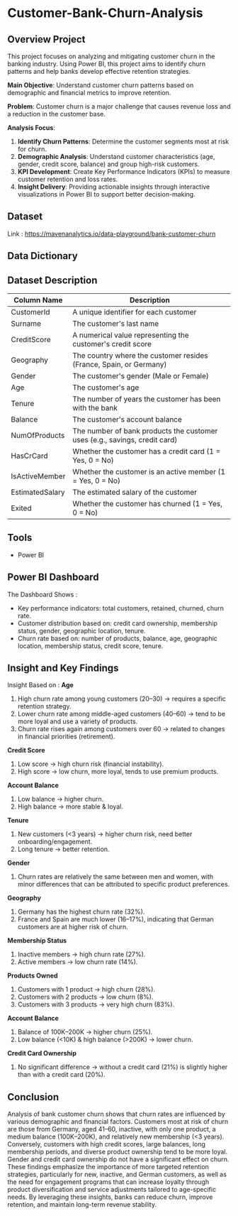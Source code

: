 # Customer-Bank-Churn-Analysis
## Overview Project
This project focuses on analyzing and mitigating customer churn in the banking industry. Using Power BI, this project aims to identify churn patterns and help banks develop effective retention strategies.

**Main Objective**: Understand customer churn patterns based on demographic and financial metrics to improve retention.

**Problem**: Customer churn is a major challenge that causes revenue loss and a reduction in the customer base.

**Analysis Focus**:
1. **Identify Churn Patterns**: Determine the customer segments most at risk for churn.
2. **Demographic Analysis**: Understand customer characteristics (age, gender, credit score, balance) and group high-risk customers.
3. **KPI Development**: Create Key Performance Indicators (KPIs) to measure customer retention and loss rates.
4. **Insight Delivery**: Providing actionable insights through interactive visualizations in Power BI to support better decision-making.


## Dataset
Link : https://mavenanalytics.io/data-playground/bank-customer-churn

## Data Dictionary
## Dataset Description

| Column Name      | Description                                                                 |
|------------------|-----------------------------------------------------------------------------|
| CustomerId       | A unique identifier for each customer                                       |
| Surname          | The customer's last name                                                    |
| CreditScore      | A numerical value representing the customer's credit score                  |
| Geography        | The country where the customer resides (France, Spain, or Germany)          |
| Gender           | The customer's gender (Male or Female)                                      |
| Age              | The customer's age                                                          |
| Tenure           | The number of years the customer has been with the bank                     |
| Balance          | The customer's account balance                                              |
| NumOfProducts    | The number of bank products the customer uses (e.g., savings, credit card)  |
| HasCrCard        | Whether the customer has a credit card (1 = Yes, 0 = No)                    |
| IsActiveMember   | Whether the customer is an active member (1 = Yes, 0 = No)                  |
| EstimatedSalary  | The estimated salary of the customer                                        |
| Exited           | Whether the customer has churned (1 = Yes, 0 = No)                          |




## Tools
- Power BI

## Power BI Dashboard
The Dashboard Shows : 
- Key performance indicators: total customers, retained, churned, churn rate.
- Customer distribution based on: credit card ownership, membership status, gender, geographic location, tenure.
- Churn rate based on: number of products, balance, age, geographic location, membership status, credit score, tenure.

## Insight and Key Findings
Insight Based on : 
**Age**
1. High churn rate among young customers (20–30) → requires a specific retention strategy.
2. Lower churn rate among middle-aged customers (40–60) → tend to be more loyal and use a variety of products.
3. Churn rate rises again among customers over 60 → related to changes in financial priorities (retirement).

**Credit Score**
1. Low score → high churn risk (financial instability).
2. High score → low churn, more loyal, tends to use premium products.

**Account Balance**
1. Low balance → higher churn.
2. High balance → more stable & loyal.

**Tenure**
1. New customers (<3 years) → higher churn risk, need better onboarding/engagement.
2. Long tenure → better retention.

**Gender**
1. Churn rates are relatively the same between men and women, with minor differences that can be attributed to specific product preferences.

**Geography**
1. Germany has the highest churn rate (32%).
2. France and Spain are much lower (16–17%), indicating that German customers are at higher risk of churn.

**Membership Status**
1. Inactive members → high churn rate (27%).
2. Active members → low churn rate (14%).

**Products Owned**
1. Customers with 1 product → high churn (28%).
2. Customers with 2 products → low churn (8%).
3. Customers with 3 products → very high churn (83%).

**Account Balance**
1. Balance of 100K–200K → higher churn (25%).
2. Low balance (<10K) & high balance (>200K) → lower churn.

**Credit Card Ownership**
1. No significant difference → without a credit card (21%) is slightly higher than with a credit card (20%).

## Conclusion
Analysis of bank customer churn shows that churn rates are influenced by various demographic and financial factors. Customers most at risk of churn are those from Germany, aged 41–60, inactive, with only one product, a medium balance (100K–200K), and relatively new membership (<3 years). Conversely, customers with high credit scores, large balances, long membership periods, and diverse product ownership tend to be more loyal. Gender and credit card ownership do not have a significant effect on churn. These findings emphasize the importance of more targeted retention strategies, particularly for new, inactive, and German customers, as well as the need for engagement programs that can increase loyalty through product diversification and service adjustments tailored to age-specific needs. By leveraging these insights, banks can reduce churn, improve retention, and maintain long-term revenue stability.

